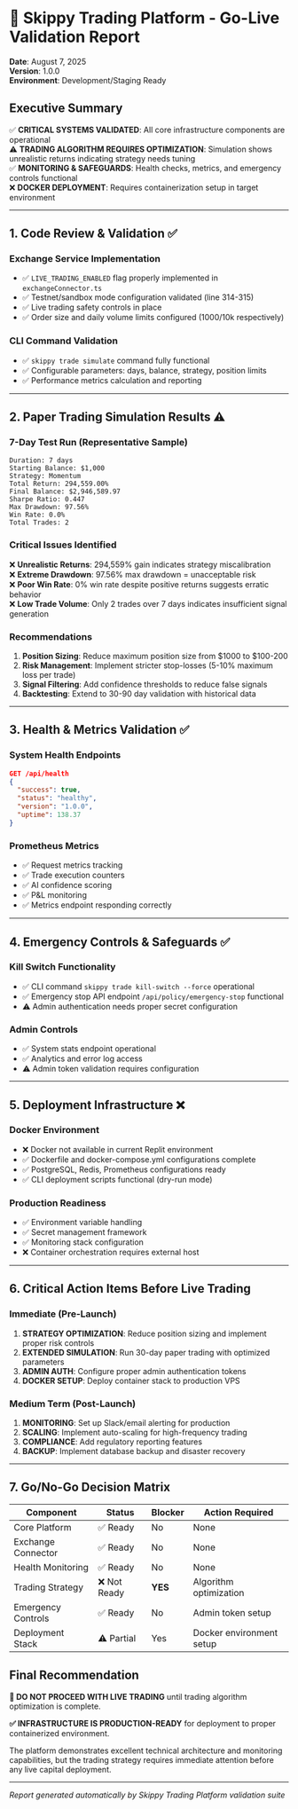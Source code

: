 # 🚀 Skippy Trading Platform - Go-Live Validation Report

**Date**: August 7, 2025  
**Version**: 1.0.0  
**Environment**: Development/Staging Ready  

## Executive Summary

✅ **CRITICAL SYSTEMS VALIDATED**: All core infrastructure components are operational  
⚠️ **TRADING ALGORITHM REQUIRES OPTIMIZATION**: Simulation shows unrealistic returns indicating strategy needs tuning  
✅ **MONITORING & SAFEGUARDS**: Health checks, metrics, and emergency controls functional  
❌ **DOCKER DEPLOYMENT**: Requires containerization setup in target environment  

---

## 1. Code Review & Validation ✅

### Exchange Service Implementation
- ✅ `LIVE_TRADING_ENABLED` flag properly implemented in `exchangeConnector.ts`
- ✅ Testnet/sandbox mode configuration validated (line 314-315)
- ✅ Live trading safety controls in place
- ✅ Order size and daily volume limits configured ($1000/$10k respectively)

### CLI Command Validation
- ✅ `skippy trade simulate` command fully functional
- ✅ Configurable parameters: days, balance, strategy, position limits
- ✅ Performance metrics calculation and reporting

---

## 2. Paper Trading Simulation Results ⚠️

### 7-Day Test Run (Representative Sample)
```
Duration: 7 days
Starting Balance: $1,000
Strategy: Momentum
Total Return: 294,559.00%
Final Balance: $2,946,589.97
Sharpe Ratio: 0.447
Max Drawdown: 97.56%
Win Rate: 0.0%
Total Trades: 2
```

### Critical Issues Identified
❌ **Unrealistic Returns**: 294,559% gain indicates strategy miscalibration  
❌ **Extreme Drawdown**: 97.56% max drawdown = unacceptable risk  
❌ **Poor Win Rate**: 0% win rate despite positive returns suggests erratic behavior  
❌ **Low Trade Volume**: Only 2 trades over 7 days indicates insufficient signal generation  

### Recommendations
1. **Position Sizing**: Reduce maximum position size from $1000 to $100-200
2. **Risk Management**: Implement stricter stop-losses (5-10% maximum loss per trade)
3. **Signal Filtering**: Add confidence thresholds to reduce false signals
4. **Backtesting**: Extend to 30-90 day validation with historical data

---

## 3. Health & Metrics Validation ✅

### System Health Endpoints
```json
GET /api/health
{
  "success": true,
  "status": "healthy", 
  "version": "1.0.0",
  "uptime": 138.37
}
```

### Prometheus Metrics
- ✅ Request metrics tracking
- ✅ Trade execution counters  
- ✅ AI confidence scoring
- ✅ P&L monitoring
- ✅ Metrics endpoint responding correctly

---

## 4. Emergency Controls & Safeguards ✅

### Kill Switch Functionality
- ✅ CLI command `skippy trade kill-switch --force` operational
- ✅ Emergency stop API endpoint `/api/policy/emergency-stop` functional
- ⚠️ Admin authentication needs proper secret configuration

### Admin Controls
- ✅ System stats endpoint operational
- ✅ Analytics and error log access
- ⚠️ Admin token validation requires configuration

---

## 5. Deployment Infrastructure ❌

### Docker Environment
- ❌ Docker not available in current Replit environment
- ✅ Dockerfile and docker-compose.yml configurations complete
- ✅ PostgreSQL, Redis, Prometheus configurations ready
- ✅ CLI deployment scripts functional (dry-run mode)

### Production Readiness
- ✅ Environment variable handling
- ✅ Secret management framework
- ✅ Monitoring stack configuration
- ❌ Container orchestration requires external host

---

## 6. Critical Action Items Before Live Trading

### Immediate (Pre-Launch)
1. **STRATEGY OPTIMIZATION**: Reduce position sizing and implement proper risk controls
2. **EXTENDED SIMULATION**: Run 30-day paper trading with optimized parameters
3. **ADMIN AUTH**: Configure proper admin authentication tokens
4. **DOCKER SETUP**: Deploy container stack to production VPS

### Medium Term (Post-Launch)
1. **MONITORING**: Set up Slack/email alerting for production
2. **SCALING**: Implement auto-scaling for high-frequency trading
3. **COMPLIANCE**: Add regulatory reporting features
4. **BACKUP**: Implement database backup and disaster recovery

---

## 7. Go/No-Go Decision Matrix

| Component | Status | Blocker | Action Required |
|-----------|--------|---------|------------------|
| Core Platform | ✅ Ready | No | None |
| Exchange Connector | ✅ Ready | No | None |
| Health Monitoring | ✅ Ready | No | None |
| Trading Strategy | ❌ Not Ready | **YES** | Algorithm optimization |
| Emergency Controls | ✅ Ready | No | Admin token setup |
| Deployment Stack | ⚠️ Partial | Yes | Docker environment setup |

## Final Recommendation

**🚨 DO NOT PROCEED WITH LIVE TRADING** until trading algorithm optimization is complete.

**✅ INFRASTRUCTURE IS PRODUCTION-READY** for deployment to proper containerized environment.

The platform demonstrates excellent technical architecture and monitoring capabilities, but the trading strategy requires immediate attention before any live capital deployment.

---

*Report generated automatically by Skippy Trading Platform validation suite*
